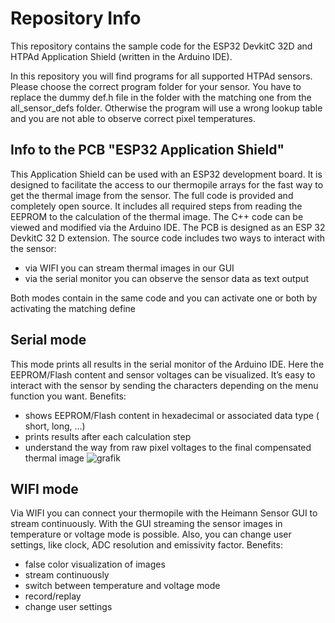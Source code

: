 # Repository Info
This repository contains the sample code for the ESP32 DevkitC 32D and HTPAd Application Shield (written in the Arduino IDE).
  
In this repository you will find programs for all supported HTPAd sensors.
Please choose the correct program folder for your sensor. You have to replace the dummy def.h file in the folder with the matching one from the all_sensor_defs folder.
Otherwise the program will use a wrong lookup table and you are not able to observe correct pixel temperatures. 


Info to the PCB "ESP32 Application Shield"
-------------------------------------------
This Application Shield can be used with an ESP32 development board. It is designed to facilitate the access to our thermopile arrays for the fast way to get the thermal image from the sensor. The full code is provided and completely open source. It includes all required steps from reading the EEPROM to the calculation of the thermal image. The C++ code can be viewed and modified via the Arduino IDE. The PCB is designed as an ESP 32 DevkitC 32 D extension. The source code includes two ways to interact with the sensor:
- via WIFI you can stream thermal images in our GUI
- via the serial monitor you can observe the sensor data as text output

Both modes contain in the same code and you can activate one or both by activating the matching define

Serial mode
-------------------------------------------
This mode prints all results in the serial monitor of the Arduino IDE. Here the EEPROM/Flash content and sensor voltages can be visualized. It’s easy to interact with the sensor by sending the characters depending on the menu function you want.
Benefits:
- shows EEPROM/Flash content in hexadecimal or associated data type ( short, long, ...)
- prints results after each calculation step
- understand the way from raw pixel voltages to the final compensated thermal image
![grafik](https://user-images.githubusercontent.com/59830049/157674493-4ca718fc-916f-4eb1-ae69-52122caa6bce.png)

WIFI mode
-------------------------------------------
Via WIFI you can connect your thermopile with the Heimann Sensor GUI to stream continuously. With the GUI streaming the sensor images in temperature or voltage mode is possible. Also, you can change user settings, like clock, ADC resolution and emissivity factor.
Benefits:
- false color visualization of images
- stream continuously
-  switch between temperature and voltage mode
-  record/replay
-  change user settings
